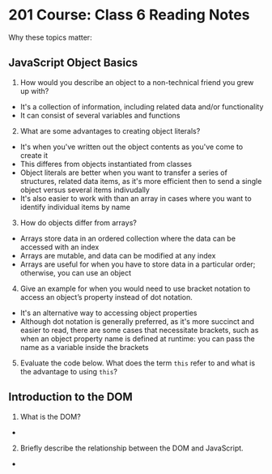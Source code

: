 # 201 Course: Class 6 Reading Notes

Why these topics matter: 

## **JavaScript Object Basics**

1. How would you describe an object to a non-technical friend you grew up with?

- It's a collection of information, including related data and/or functionality
- It can consist of several variables and functions

2. What are some advantages to creating object literals?

- It's when you've written out the object contents as you've come to create it
- This differes from objects instantiated from classes
- Object literals are better when you want to transfer a series of structures, related data items, as it's more efficient then to send a single object versus several items indivudally
- It's also easier to work with than an array in cases where you want to identify individual items by name

3. How do objects differ from arrays?

- Arrays store data in an ordered collection where the data can be accessed with an index
- Arrays are mutable, and data can be modified at any index
- Arrays are useful for when you have to store data in a particular order; otherwise, you can use an object

4. Give an example for when you would need to use bracket notation to access an object’s property instead of dot notation.

- It's an alternative way to accessing object properties
- Although dot notation is generally preferred, as it's more succinct and easier to read, there are some cases that necessitate brackets, such as when an object property name is defined at runtime: you can pass the name as a variable inside the brackets

5. Evaluate the code below. What does the term `this` refer to and what is the advantage to using `this`?

## **Introduction to the DOM**

1. What is the DOM?

- 

2. Briefly describe the relationship between the DOM and JavaScript.

- 